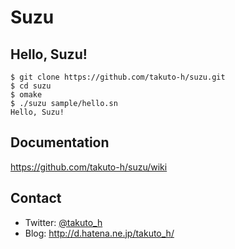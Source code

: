 # Suzu

## Hello, Suzu!
```
$ git clone https://github.com/takuto-h/suzu.git
$ cd suzu
$ omake
$ ./suzu sample/hello.sn
Hello, Suzu!
```

## Documentation
https://github.com/takuto-h/suzu/wiki

## Contact
- Twitter: [@takuto_h](https://twitter.com/takuto_h)
- Blog: http://d.hatena.ne.jp/takuto_h/
